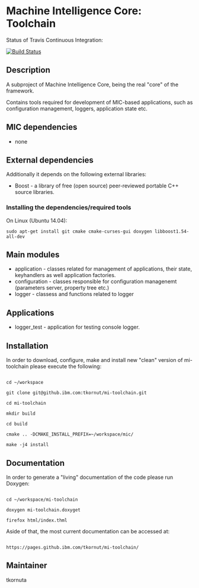 # Machine Intelligence Core: Toolchain

Status of Travis Continuous Integration:

[![Build Status](https://travis.ibm.com/tkornut/mi-toolchain.svg?token=9XHfj7QaSbmFqHsyaQes&branch=master)](https://travis.ibm.com/tkornut/mi-toolchain)

## Description

A subproject of Machine Intelligence Core, being the real "core" of the framework.

Contains tools required for development of MIC-based applications, such as configuration management, loggers, application state etc.

## MIC dependencies
   * none

## External dependencies

Additionally it depends on the following external libraries:
   * Boost - a library of free (open source) peer-reviewed portable C++ source libraries.

### Installing the dependencies/required tools

On Linux (Ubuntu 14.04): 

    sudo apt-get install git cmake cmake-curses-gui doxygen libboost1.54-all-dev


## Main modules

   * application - classes related for management of applications, their state, keyhandlers as well application factories. 
   * configuration - classes responsible for configuration managenemt (parameters server, property tree etc.) 
   * logger - classess and functions related to logger 

## Applications

   * logger_test - application for testing console logger.

## Installation
In order to download, configure, make and install new "clean" version of mi-toolchain please execute the following:

```

cd ~/workspace

git clone git@github.ibm.com:tkornut/mi-toolchain.git

cd mi-toolchain

mkdir build

cd build

cmake .. -DCMAKE_INSTALL_PREFIX=~/workspace/mic/

make -j4 install

```

## Documentation
In order to generate a "living" documentation of the code please run Doxygen:

```

cd ~/workspace/mi-toolchain

doxygen mi-toolchain.doxyget

firefox html/index.thml

```

Aside of that, the most current documentation can be accessed at:

```

https://pages.github.ibm.com/tkornut/mi-toolchain/

```

## Maintainer

tkornuta



